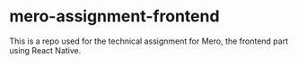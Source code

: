 # mero-assignment-frontend
This is a repo used for the technical assignment for Mero, the frontend part using React Native.

